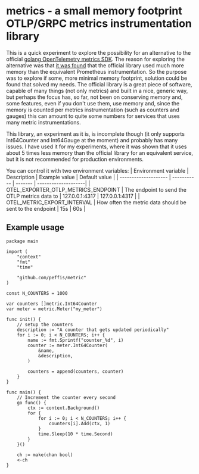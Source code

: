 # metrics - a small memory footprint OTLP/GRPC metrics instrumentation library

This is a quick experiment to explore the possibility for an alternative to the official [golang OpenTelemetry metrics SDK](https://github.com/open-telemetry/opentelemetry-go). The reason for exploring the alternative was that [it was found](https://github.com/open-telemetry/opentelemetry-go/issues/6260) that the official library used much more memory than the equivalent Prometheus instrumentation. So the purpose was to explore if some, more minimal memory footprint, solution could be found that solved my needs. The official library is a great piece of software, capable of many things (not only metrics) and built in a nice, generic way, but perhaps the focus has, so far, not been on conserving memory and, some features, even if you don't use them, use memory and, since the memory is counted per metrics instrumentation (such as counters and gauges) this can amount to quite some numbers for services that uses many metric instrumentations. 

This library, an experiment as it is, is incomplete though (it only supports
Int64Counter and Int64Gauge at the moment) and probably has many issues. I have used it for my experiments, where it was shown that it uses about 5 times less memory than the official library for an equivalent service, but it is not recommended for production environments. 

You can control it with two environment variables:
| Environment variable | Description | Example value | Default value |
| -------------------- | ----------- | ------- | --------------------|
| OTEL_EXPORTER_OTLP_METRICS_ENDPOINT | The endpoint to send the OTLP metrics data to | 127.0.0.1:4317 | 127.0.0.1:4317 |
| OTEL_METRIC_EXPORT_INTERVAL | How often the metric data should be sent to the endpoint | 15s | 60s |

## Example usage
```golang
package main

import (
	"context"
	"fmt"
	"time"

	"github.com/peffis/metric"
)

const N_COUNTERS = 1000

var counters []metric.Int64Counter
var meter = metric.Meter("my_meter")

func init() {
	// setup the counters
	description := "A counter that gets updated periodically"
	for i := 0; i < N_COUNTERS; i++ {
		name := fmt.Sprintf("counter_%d", i)
		counter := meter.Int64Counter(
			&name,
			&description,
		)

		counters = append(counters, counter)
	}
}

func main() {
	// Increment the counter every second
	go func() {
		ctx := context.Background()
		for {
			for i := 0; i < N_COUNTERS; i++ {
				counters[i].Add(ctx, 1)
			}
			time.Sleep(10 * time.Second)
		}
	}()

	ch := make(chan bool)
	<-ch
}
```
